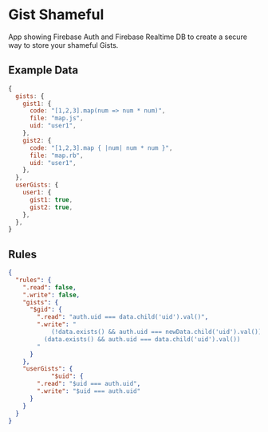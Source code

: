 # Gist Shameful

App showing Firebase Auth and Firebase Realtime DB to create a secure way to store your shameful Gists.

## Example Data

```js
{
  gists: {
    gist1: {
      code: "[1,2,3].map(num => num * num)",
      file: "map.js",
      uid: "user1",
    },
    gist2: {
      code: "[1,2,3].map { |num| num * num }",
      file: "map.rb",
      uid: "user1",
    },
  },
  userGists: {
    user1: {
      gist1: true,
      gist2: true,
    },
  },
}
```

## Rules

```json
{
  "rules": {
    ".read": false,
    ".write": false,
    "gists": {
      "$gid": {
        ".read": "auth.uid === data.child('uid').val()",
        ".write": "
        	(!data.exists() && auth.uid === newData.child('uid').val()) ||
          (data.exists() && auth.uid === data.child('uid').val())
        "
      }
    },
    "userGists": {
			"$uid": {
        ".read": "$uid === auth.uid",
        ".write": "$uid === auth.uid"
      }
    }
  }
}
```
